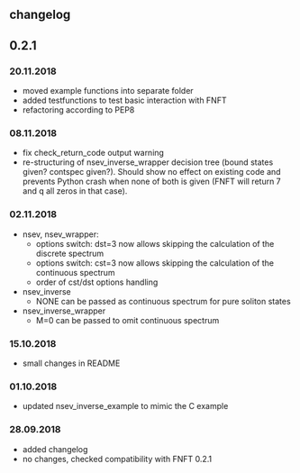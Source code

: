 ## changelog

## 0.2.1

### 20.11.2018
  * moved example functions into separate folder
  * added testfunctions to test basic interaction with FNFT
  * refactoring according to PEP8

### 08.11.2018
  * fix check_return_code output warning
  * re-structuring of nsev_inverse_wrapper decision tree (bound states given? contspec given?). 
    Should show no effect on existing code and prevents Python crash when none of both is given (FNFT will return 7 and q all zeros in that case).

### 02.11.2018
  * nsev, nsev_wrapper: 
    * options switch: dst=3 now allows skipping the calculation of the discrete spectrum
    * options switch: cst=3 now allows skipping the calculation of the continuous spectrum
    * order of cst/dst options handling
  * nsev_inverse
    * NONE can be passed as continuous spectrum for pure soliton states
  * nsev_inverse_wrapper
    * M=0 can be passed to omit continuous spectrum
    
### 15.10.2018
  * small changes in README

### 01.10.2018
  * updated nsev_inverse_example to mimic the C example

### 28.09.2018 
  * added changelog
  * no changes, checked compatibility with FNFT 0.2.1